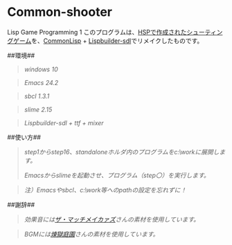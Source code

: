 # Common-shooter
Lisp Game Programming 1
このプログラムは、[HSPで作成されたシューティングゲーム][1]を、[CommonLisp][2] + [Lispbuilder-sdl][3]でリメイクしたものです。

##環境##

> *windows 10*

> *Emacs 24.2*

> *sbcl 1.3.1*

> *slime 2.15*

> *Lispbuilder-sdl + ttf + mixer*



##使い方##

> *step1からstep16、standaloneホルダ内のプログラムをc:\workに展開します。*
> 
> *Emacsからslimeを起動させ、プログラム（step〇）を実行します。*

> *注）Emacsやsbcl、c:\work等へのpathの設定を忘れずに！*

##謝辞##

> *効果音には[ザ・マッチメイカァズ][4]さんの素材を使用しています。*
 
> *BGMには[煉獄庭園][5]さんの素材を使用しています。*

[1]: http://mclass13.web.fc2.com/hspstudy/shooter1.htm
[2]: http://www.sbcl.org/
[3]:https://github.com/lispbuilder/lispbuilder
[4]:http://osabisi.sakura.ne.jp/m2/
[5]:http://www.rengoku-teien.com/index.html
